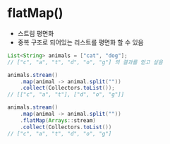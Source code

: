 # flatMap()

- 스트림 평면화
- 중복 구조로 되어있는 리스트를 평면화 할 수 있음

```java
List<String> animals = ["cat", "dog"];
// ["c", "a", "t", "d", "o", "g"] 의 결과를 얻고 싶음

animals.stream()
    .map(animal -> animal.split(""))
    .collect(Collectors.toList());
// [["c", "a", "t"], ["d", "o", "g"]]

animals.stream()
    .map(animal -> animal.split(""))
    .flatMap(Arrays::stream)
    .collect(Collectors.toList())
// ["c", "a", "t", "d", "o", "g"]
```
